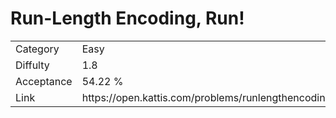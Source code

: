 # Run-Length Encoding, Run!

<table>
    <tr>
        <td>Category</td>
        <td>Easy</td>
    </tr>
    <tr>
        <td>Diffulty</td>
        <td>1.8</td>
    </tr>
    <tr>
        <td>Acceptance</td>
        <td>54.22 %</td>
    </tr>
    <tr>
        <td>Link</td>
        <td>https://open.kattis.com/problems/runlengthencodingrun</td>
    </tr>
</table>